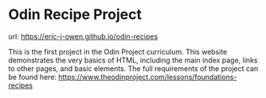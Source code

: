 # Odin Recipe Project

url: https://eric-j-owen.github.io/odin-recipes

This is the first project in the Odin Project curriculum. This website demonstrates the very basics of HTML, including the main index page, links to other pages, and basic elements. 
The full requirements of the project can be found here: https://www.theodinproject.com/lessons/foundations-recipes
